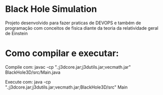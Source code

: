 # Black Hole Simulation
Projeto desenvolvido para fazer praticas de DEVOPS e também de programação com conceitos de fisica diante da teoria da relatividade geral de Einstein



# Como compilar e executar:

Compile com:
javac -cp ".;j3dcore.jar;j3dutils.jar;vecmath.jar" BlackHole3D/src/Main.java

Execute com:
java -cp ".;j3dcore.jar;j3dutils.jar;vecmath.jar;BlackHole3D/src" Main

